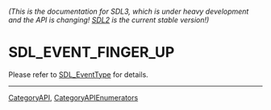 ###### (This is the documentation for SDL3, which is under heavy development and the API is changing! [SDL2](https://wiki.libsdl.org/SDL2/) is the current stable version!)
# SDL_EVENT_FINGER_UP

Please refer to [SDL_EventType](SDL_EventType) for details.

----
[CategoryAPI](CategoryAPI), [CategoryAPIEnumerators](CategoryAPIEnumerators)


